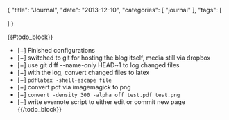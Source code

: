 {
  "title": "Journal",
  "date": "2013-12-10",
  "categories": [
   "journal" 
  ],
  "tags": [
    
  ]
}

{{#todo_block}}
- [+] Finished configurations
- [+] switched to git for hosting the blog itself, media still via dropbox
- [+] use git diff --name-only HEAD~1 to log changed files
- [+] with the log, convert changed files to latex
- [+] ``pdflatex -shell-escape file``
- [+] convert pdf via imagemagick to png
- [+] ``convert -density 300 -alpha off test.pdf test.png ``
- [+] write evernote script to either edit or commit new page
{{/todo_block}}
